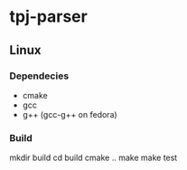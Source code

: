 # tpj-parser

## Linux

### Dependecies

* cmake
* gcc
* g++ (gcc-g++ on fedora)

### Build

mkdir build
cd build
cmake ..
make
make test


